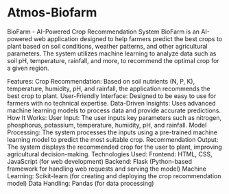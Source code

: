 # Atmos-Biofarm
BioFarm - AI-Powered Crop Recommendation System
BioFarm is an AI-powered web application designed to help farmers predict the best crops to plant based on soil conditions, weather patterns, and other agricultural parameters. The system utilizes machine learning to analyze data such as soil pH, temperature, rainfall, and more, to recommend the optimal crop for a given region.

Features:
Crop Recommendation: Based on soil nutrients (N, P, K), temperature, humidity, pH, and rainfall, the application recommends the best crop to plant.
User-Friendly Interface: Designed to be easy to use for farmers with no technical expertise.
Data-Driven Insights: Uses advanced machine learning models to process data and provide accurate predictions.
How It Works:
User Input: The user inputs key parameters such as nitrogen, phosphorus, potassium, temperature, humidity, pH, and rainfall.
Model Processing: The system processes the inputs using a pre-trained machine learning model to predict the most suitable crop.
Recommendation Output: The system displays the recommended crop for the user to plant, improving agricultural decision-making.
Technologies Used:
Frontend: HTML, CSS, JavaScript (for web development)
Backend: Flask (Python-based framework for handling web requests and serving the model)
Machine Learning: Scikit-learn (for creating and deploying the crop recommendation model)
Data Handling: Pandas (for data processing)
